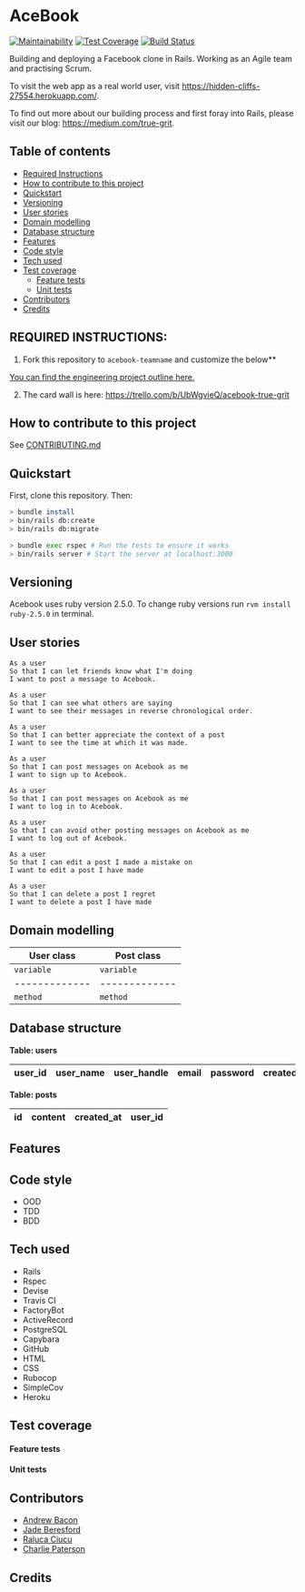 # AceBook

[![Maintainability](https://api.codeclimate.com/v1/badges/a99a88d28ad37a79dbf6/maintainability)](https://codeclimate.com/github/codeclimate/codeclimate/maintainability) [![Test Coverage](https://api.codeclimate.com/v1/badges/a99a88d28ad37a79dbf6/test_coverage)](https://codeclimate.com/github/codeclimate/codeclimate/test_coverage) [![Build Status](https://travis-ci.com/ajbacon/acebook-true-GrIT.svg?branch=master)](https://travis-ci.com/ajbacon/acebook-true-GrIT)



Building and deploying a Facebook clone in Rails. Working as an Agile team and practising Scrum.

To visit the web app as a real world user, visit https://hidden-cliffs-27554.herokuapp.com/.

To find out more about our building process and first foray into Rails, please visit our blog: https://medium.com/true-grit.

## Table of contents
- [Required Instructions](#required-instructions)
- [How to contribute to this project](#how-to-contribute-to-this-project)
- [Quickstart](#quickstart)
- [Versioning](#versioning)  
- [User stories](#user-stories)
- [Domain modelling](#domain-modelling)
- [Database structure](#database-structure)
- [Features](#features)
- [Code style](#code-style)
- [Tech used](#tech-used)
- [Test coverage](#test-coverage)
  - [Feature tests](#feature-tests)
  - [Unit tests](#unit-tests)
- [Contributors](#Contributors)
- [Credits](#credits)

## REQUIRED INSTRUCTIONS:

1. Fork this repository to `acebook-teamname` and customize
the below**

[You can find the engineering project outline here.](https://github.com/makersacademy/course/tree/master/engineering_projects/rails)

2. The card wall is here: https://trello.com/b/UbWgvieQ/acebook-true-grit

## How to contribute to this project
See [CONTRIBUTING.md](CONTRIBUTING.md)

## Quickstart

First, clone this repository. Then:

```bash
> bundle install
> bin/rails db:create
> bin/rails db:migrate

> bundle exec rspec # Run the tests to ensure it works
> bin/rails server # Start the server at localhost:3000
```

## Versioning

Acebook uses ruby version 2.5.0. To change ruby versions run ```rvm install ruby-2.5.0``` in terminal.

## User stories


```
As a user   
So that I can let friends know what I'm doing   
I want to post a message to Acebook.
```
```
As a user   
So that I can see what others are saying   
I want to see their messages in reverse chronological order.     
```

```
As a user   
So that I can better appreciate the context of a post   
I want to see the time at which it was made.    
```

```
As a user   
So that I can post messages on Acebook as me   
I want to sign up to Acebook.   
```

```
As a user   
So that I can post messages on Acebook as me   
I want to log in to Acebook.   
```
```
As a user   
So that I can avoid other posting messages on Acebook as me   
I want to log out of Acebook.   
```
```
As a user  
So that I can edit a post I made a mistake on   
I want to edit a post I have made   
```
```
As a user  
So that I can delete a post I regret  
I want to delete a post I have made  
```


## Domain modelling

| User class | Post class |
| ---- | --- |
| ```variable``` | ```variable``` |
| ------------- | ------------- |
| ```method``` | ```method``` |

## Database structure

**Table: users**

user_id | user_name | user_handle | email | password | created_at |
| ----- | --------- | ----------- | ----- | -------- | ---------- |

**Table: posts**   

| id | content | created_at | user_id |
| -- | ------- | ---------- | ------- |

## Features


## Code style
- OOD
- TDD
- BDD

## Tech used

- Rails
- Rspec  
- Devise
- Travis CI
- FactoryBot
- ActiveRecord
- PostgreSQL
- Capybara
- GitHub
- HTML
- CSS
- Rubocop
- SimpleCov
- Heroku

## Test coverage  
#### Feature tests

#### Unit tests

## Contributors

* [Andrew Bacon](https://github.com/ajbacon)
* [Jade Beresford](https://github.com/JKBero)
* [Raluca Ciucu](https://github.com/IngramCapa)
* [Charlie Paterson](https://github.com/CpaterCodes)

## Credits
